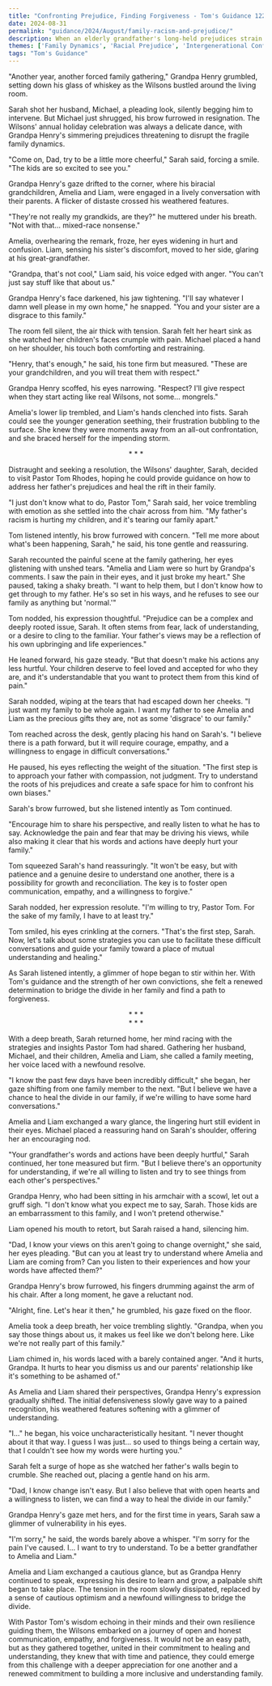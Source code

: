 ```yaml
---
title: "Confronting Prejudice, Finding Forgiveness - Tom's Guidance 122"
date: 2024-08-31
permalink: "guidance/2024/August/family-racism-and-prejudice/"
description: When an elderly grandfather's long-held prejudices strain his relationship with his biracial grandchildren, the family turns to Pastor Tom Rhodes for guidance on how to overcome their differences and find a path to understanding and reconciliation.
themes: ['Family Dynamics', 'Racial Prejudice', 'Intergenerational Conflict', 'Forgiveness', 'Pastoral Guidance']
tags: "Tom's Guidance"
---
```

"Another year, another forced family gathering," Grandpa Henry grumbled, setting down his glass of whiskey as the Wilsons bustled around the living room.

Sarah shot her husband, Michael, a pleading look, silently begging him to intervene. But Michael just shrugged, his brow furrowed in resignation. The Wilsons' annual holiday celebration was always a delicate dance, with Grandpa Henry's simmering prejudices threatening to disrupt the fragile family dynamics.

"Come on, Dad, try to be a little more cheerful," Sarah said, forcing a smile. "The kids are so excited to see you."

Grandpa Henry's gaze drifted to the corner, where his biracial grandchildren, Amelia and Liam, were engaged in a lively conversation with their parents. A flicker of distaste crossed his weathered features.

"They're not really my grandkids, are they?" he muttered under his breath. "Not with that... mixed-race nonsense."

Amelia, overhearing the remark, froze, her eyes widening in hurt and confusion. Liam, sensing his sister's discomfort, moved to her side, glaring at his great-grandfather.

"Grandpa, that's not cool," Liam said, his voice edged with anger. "You can't just say stuff like that about us."

Grandpa Henry's face darkened, his jaw tightening. "I'll say whatever I damn well please in my own home," he snapped. "You and your sister are a disgrace to this family."

The room fell silent, the air thick with tension. Sarah felt her heart sink as she watched her children's faces crumple with pain. Michael placed a hand on her shoulder, his touch both comforting and restraining.

"Henry, that's enough," he said, his tone firm but measured. "These are your grandchildren, and you will treat them with respect."

Grandpa Henry scoffed, his eyes narrowing. "Respect? I'll give respect when they start acting like real Wilsons, not some... mongrels."

Amelia's lower lip trembled, and Liam's hands clenched into fists. Sarah could see the younger generation seething, their frustration bubbling to the surface. She knew they were moments away from an all-out confrontation, and she braced herself for the impending storm.

<center>* * *</center>

Distraught and seeking a resolution, the Wilsons' daughter, Sarah, decided to visit Pastor Tom Rhodes, hoping he could provide guidance on how to address her father's prejudices and heal the rift in their family.

"I just don't know what to do, Pastor Tom," Sarah said, her voice trembling with emotion as she settled into the chair across from him. "My father's racism is hurting my children, and it's tearing our family apart."

Tom listened intently, his brow furrowed with concern. "Tell me more about what's been happening, Sarah," he said, his tone gentle and reassuring.

Sarah recounted the painful scene at the family gathering, her eyes glistening with unshed tears. "Amelia and Liam were so hurt by Grandpa's comments. I saw the pain in their eyes, and it just broke my heart." She paused, taking a shaky breath. "I want to help them, but I don't know how to get through to my father. He's so set in his ways, and he refuses to see our family as anything but 'normal.'"

Tom nodded, his expression thoughtful. "Prejudice can be a complex and deeply rooted issue, Sarah. It often stems from fear, lack of understanding, or a desire to cling to the familiar. Your father's views may be a reflection of his own upbringing and life experiences."

He leaned forward, his gaze steady. "But that doesn't make his actions any less hurtful. Your children deserve to feel loved and accepted for who they are, and it's understandable that you want to protect them from this kind of pain."

Sarah nodded, wiping at the tears that had escaped down her cheeks. "I just want my family to be whole again. I want my father to see Amelia and Liam as the precious gifts they are, not as some 'disgrace' to our family."

Tom reached across the desk, gently placing his hand on Sarah's. "I believe there is a path forward, but it will require courage, empathy, and a willingness to engage in difficult conversations."

He paused, his eyes reflecting the weight of the situation. "The first step is to approach your father with compassion, not judgment. Try to understand the roots of his prejudices and create a safe space for him to confront his own biases."

Sarah's brow furrowed, but she listened intently as Tom continued.

"Encourage him to share his perspective, and really listen to what he has to say. Acknowledge the pain and fear that may be driving his views, while also making it clear that his words and actions have deeply hurt your family."

Tom squeezed Sarah's hand reassuringly. "It won't be easy, but with patience and a genuine desire to understand one another, there is a possibility for growth and reconciliation. The key is to foster open communication, empathy, and a willingness to forgive."

Sarah nodded, her expression resolute. "I'm willing to try, Pastor Tom. For the sake of my family, I have to at least try."

Tom smiled, his eyes crinkling at the corners. "That's the first step, Sarah. Now, let's talk about some strategies you can use to facilitate these difficult conversations and guide your family toward a place of mutual understanding and healing."

As Sarah listened intently, a glimmer of hope began to stir within her. With Tom's guidance and the strength of her own convictions, she felt a renewed determination to bridge the divide in her family and find a path to forgiveness.

<center>* * *</center>

<center>* * *</center>

With a deep breath, Sarah returned home, her mind racing with the strategies and insights Pastor Tom had shared. Gathering her husband, Michael, and their children, Amelia and Liam, she called a family meeting, her voice laced with a newfound resolve.

"I know the past few days have been incredibly difficult," she began, her gaze shifting from one family member to the next. "But I believe we have a chance to heal the divide in our family, if we're willing to have some hard conversations."

Amelia and Liam exchanged a wary glance, the lingering hurt still evident in their eyes. Michael placed a reassuring hand on Sarah's shoulder, offering her an encouraging nod.

"Your grandfather's words and actions have been deeply hurtful," Sarah continued, her tone measured but firm. "But I believe there's an opportunity for understanding, if we're all willing to listen and try to see things from each other's perspectives."

Grandpa Henry, who had been sitting in his armchair with a scowl, let out a gruff sigh. "I don't know what you expect me to say, Sarah. Those kids are an embarrassment to this family, and I won't pretend otherwise."

Liam opened his mouth to retort, but Sarah raised a hand, silencing him.

"Dad, I know your views on this aren't going to change overnight," she said, her eyes pleading. "But can you at least try to understand where Amelia and Liam are coming from? Can you listen to their experiences and how your words have affected them?"

Grandpa Henry's brow furrowed, his fingers drumming against the arm of his chair. After a long moment, he gave a reluctant nod.

"Alright, fine. Let's hear it then," he grumbled, his gaze fixed on the floor.

Amelia took a deep breath, her voice trembling slightly. "Grandpa, when you say those things about us, it makes us feel like we don't belong here. Like we're not really part of this family."

Liam chimed in, his words laced with a barely contained anger. "And it hurts, Grandpa. It hurts to hear you dismiss us and our parents' relationship like it's something to be ashamed of."

As Amelia and Liam shared their perspectives, Grandpa Henry's expression gradually shifted. The initial defensiveness slowly gave way to a pained recognition, his weathered features softening with a glimmer of understanding.

"I..." he began, his voice uncharacteristically hesitant. "I never thought about it that way. I guess I was just... so used to things being a certain way, that I couldn't see how my words were hurting you."

Sarah felt a surge of hope as she watched her father's walls begin to crumble. She reached out, placing a gentle hand on his arm.

"Dad, I know change isn't easy. But I also believe that with open hearts and a willingness to listen, we can find a way to heal the divide in our family."

Grandpa Henry's gaze met hers, and for the first time in years, Sarah saw a glimmer of vulnerability in his eyes.

"I'm sorry," he said, the words barely above a whisper. "I'm sorry for the pain I've caused. I... I want to try to understand. To be a better grandfather to Amelia and Liam."

Amelia and Liam exchanged a cautious glance, but as Grandpa Henry continued to speak, expressing his desire to learn and grow, a palpable shift began to take place. The tension in the room slowly dissipated, replaced by a sense of cautious optimism and a newfound willingness to bridge the divide.

With Pastor Tom's wisdom echoing in their minds and their own resilience guiding them, the Wilsons embarked on a journey of open and honest communication, empathy, and forgiveness. It would not be an easy path, but as they gathered together, united in their commitment to healing and understanding, they knew that with time and patience, they could emerge from this challenge with a deeper appreciation for one another and a renewed commitment to building a more inclusive and understanding family.


